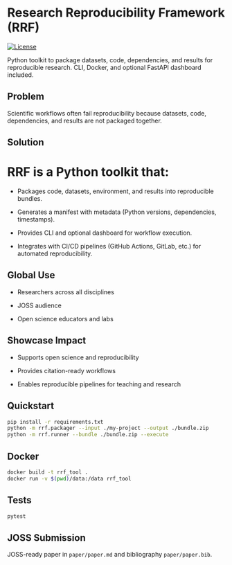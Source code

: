 # Research Reproducibility Framework (RRF)

[![License](https://img.shields.io/badge/license-MIT-green)](LICENSE)

Python toolkit to package datasets, code, dependencies, and results for reproducible research. CLI, Docker, and optional FastAPI dashboard included.

## Problem

Scientific workflows often fail reproducibility because datasets, code, dependencies, and results are not packaged together.

## Solution

# RRF is a Python toolkit that:

- Packages code, datasets, environment, and results into reproducible bundles.

- Generates a manifest with metadata (Python versions, dependencies, timestamps).

- Provides CLI and optional dashboard for workflow execution.

- Integrates with CI/CD pipelines (GitHub Actions, GitLab, etc.) for automated reproducibility.

## Global Use

- Researchers across all disciplines

- JOSS audience

- Open science educators and labs

## Showcase Impact

- Supports open science and reproducibility

- Provides citation-ready workflows

- Enables reproducible pipelines for teaching and research

## Quickstart

```bash
pip install -r requirements.txt
python -m rrf.packager --input ./my-project --output ./bundle.zip
python -m rrf.runner --bundle ./bundle.zip --execute
```

## Docker

```bash
docker build -t rrf_tool .
docker run -v $(pwd)/data:/data rrf_tool
```

## Tests
```bash
pytest
```

## JOSS Submission
JOSS-ready paper in `paper/paper.md` and bibliography `paper/paper.bib`.
